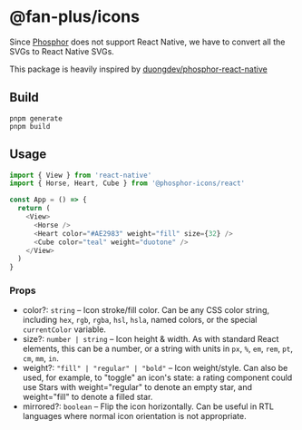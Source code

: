 # @fan-plus/icons

Since [Phosphor](https://phosphoricons.com/) does not support React Native, we have to convert all the SVGs to React Native SVGs.

This package is heavily inspired by [duongdev/phosphor-react-native](https://github.com/duongdev/phosphor-react-native)

## Build

```
pnpm generate
pnpm build
```

## Usage

```javascript
import { View } from 'react-native'
import { Horse, Heart, Cube } from '@phosphor-icons/react'

const App = () => {
  return (
    <View>
      <Horse />
      <Heart color="#AE2983" weight="fill" size={32} />
      <Cube color="teal" weight="duotone" />
    </View>
  )
}
```

### Props

- color?: `string` – Icon stroke/fill color. Can be any CSS color string, including `hex`, `rgb`, `rgba`, `hsl`, `hsla`, named colors, or the special `currentColor` variable.
- size?: `number | string` – Icon height & width. As with standard React elements, this can be a number, or a string with units in `px`, `%`, `em`, `rem`, `pt`, `cm`, `mm`, `in`.
- weight?: `"fill" | "regular" | "bold"` – Icon weight/style. Can also be used, for example, to "toggle" an icon's state: a rating component could use Stars with weight="regular" to denote an empty star, and weight="fill" to denote a filled star.
- mirrored?: `boolean` – Flip the icon horizontally. Can be useful in RTL languages where normal icon orientation is not appropriate.
